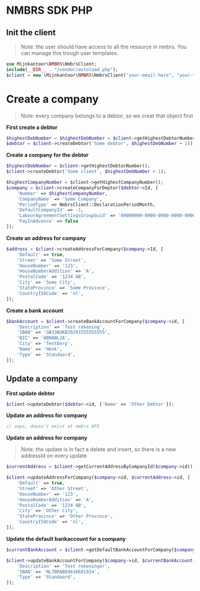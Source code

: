 # NMBRS SDK PHP

## Init the client
> Note: the user should have access to all the resource in nmbrs. You can manage this trough user templates.
```php
use Mijnkantoor\NMBRS\NmbrsClient;
include(__DIR__ . "/vendor/autoload.php");
$client = new \Mijnkantoor\NMBRS\NmbrsClient("your-email-here", "your-token-here", "your-domai-here");
```

# Create a company
> Note: every company belongs to a debtor, so we creat that object first

**First create a debtor**
```php
$highestDebNumber = $highestDebNumber = $client->getHighestDebtorNumber();
$debtor = $client->createDebtor('Some debtor', $highestDebNumber + 1));
```

**Create a company for the debtor**
```php
$highestDebNumber = $client->getHighestDebtorNumber();
$client->createDebtor('Some client', $highestDebNumber + 1);

$highestCompanyNumber = $client->getHighestCompanyNumber();
$company = $client->createCompanyForDeptor($debtor->Id, [
    'Number' => $highestCompanyNumber,
    'CompanyName' => 'Some Company',
    'PeriodType' => NmbrsClient::DeclarationPeriodMonth,
    'DefaultCompanyId' => -1,
    'LabourAgreementSettingsGroupGuid' => '00000000-0000-0000-0000-000000000000',
    'PayInAdvance' => false
]);
```

**Create an address for company**
```php
$address = $client->createAddressForCompany($company->Id, [
    'Default' => true,
    'Street' => 'Some Street',
    'HouseNumber' => '123',
    'HouseNumberAddition' => 'A',
    'PostalCode' => '1234 AB',
    'City' => 'Some City',
    'StateProvince' => 'Some Province',
    'CountryISOCode' => 'nl',
]);
```

**Create a bank account**
```php
$bankAccount = $client->createBankAccountForCompany($company->id, [
    'Description' => 'Test rekening',
    'IBAN' => 'GB33BUKB20201555555555',
    'BIC' => 'ABNANL2A',
    'City' => 'TestDorp',
    'Name' => 'Henk',
    'Type' => 'Standaard',
]);
```

## Update a company
**First update debtor**
```php
$client->updateDebtor($debtor->id, ['Name' => 'Other Debtor']);
```
**Update an address for company**
```php
// oops, doesn't exist at nmbrs API
````

**Update an address for company**
> Note: the update is in fact a delete and insert, so there is a new addressId on every update
```php
$currentAddress = $client->getCurrentAddressByCompanyId($company->id));

$client->updateAddressForCompany($company->id, $currentAddress->id, [
    'Default' => true,
    'Street' => 'Other Street',
    'HouseNumber' => '123',
    'HouseNumberAddition' => 'A',
    'PostalCode' => '1234 AB',
    'City' => 'Other City',
    'StateProvince' => 'Other Province',
    'CountryISOCode' => 'nl',
]);
```

**Update the default bankaccount for a company** 
```php
$currentBankAccount = $client->getDefaultBankAccountForCompany($company->id);

$client->updateBankAccountForCompany($company->id, $currentBankAccount->id, [
    'Description' => 'Test rekeninger',
    'IBAN' => 'NL70RABO4636681924',
    'Type' => 'Standaard',
]);
```
